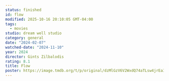 ```yaml
---
status: finished
id: flow
modified: 2025-10-16 20:10:05 GMT-04:00
tags:
  - movies
studio: dream well studio
category: general
date: "2024-02-07"
watched-date: "2024-11-10"
year: 2024
director: Gints Zilbalodis
rating: 8.1
title: Flow
poster: https://image.tmdb.org/t/p/original/dzMlGzV6V2WxdQ74aTLsw4jrEaI.jpg
---
```

